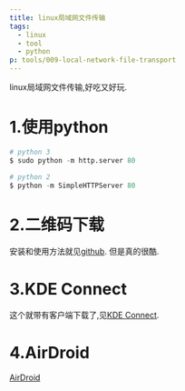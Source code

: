 ```yaml
---
title: linux局域网文件传输
tags:
  - linux
  - tool
  - python
p: tools/009-local-network-file-transport
---
```

linux局域网文件传输,好吃又好玩.

# 1.使用python
```python
# python 3
$ sudo python -m http.server 80

# python 2
$ python -m SimpleHTTPServer 80
```
# 2.二维码下载
安装和使用方法就见[github](https://github.com/claudiodangelis/qr-filetransfer).
但是真的很酷.

# 3.KDE Connect
这个就带有客户端下载了,见[KDE Connect](https://github.com/claudiodangelis/qr-filetransfer).

# 4.AirDroid
[AirDroid](https://www.ostechnix.com/airdroid-share-files-and-folders-between-linux-and-android/)


